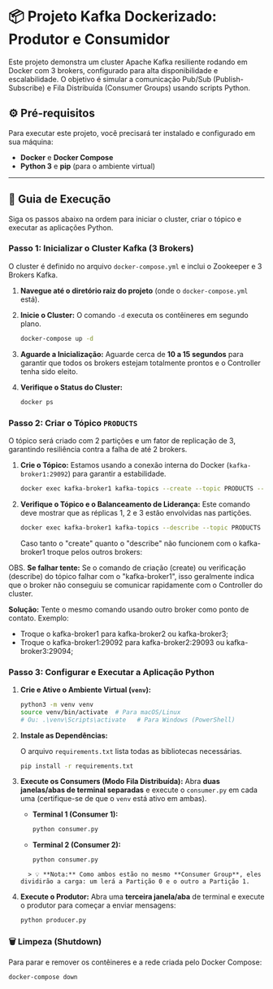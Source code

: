 # 📦 Projeto Kafka Dockerizado: Produtor e Consumidor

Este projeto demonstra um cluster Apache Kafka resiliente rodando em Docker com 3 brokers, configurado para alta disponibilidade e escalabilidade. O objetivo é simular a comunicação Pub/Sub (Publish-Subscribe) e Fila Distribuída (Consumer Groups) usando scripts Python.

## ⚙️ Pré-requisitos

Para executar este projeto, você precisará ter instalado e configurado em sua máquina:

- **Docker** e **Docker Compose**
- **Python 3** e **pip** (para o ambiente virtual)

---

## 🚀 Guia de Execução

Siga os passos abaixo na ordem para iniciar o cluster, criar o tópico e executar as aplicações Python.

### Passo 1: Inicializar o Cluster Kafka (3 Brokers)

O cluster é definido no arquivo `docker-compose.yml` e inclui o Zookeeper e 3 Brokers Kafka.

1.  **Navegue até o diretório raiz do projeto** (onde o `docker-compose.yml` está).
2.  **Inicie o Cluster:** O comando `-d` executa os contêineres em segundo plano.

    ```bash
    docker-compose up -d
    ```

3.  **Aguarde a Inicialização:**
    Aguarde cerca de **10 a 15 segundos** para garantir que todos os brokers estejam totalmente prontos e o Controller tenha sido eleito.

4.  **Verifique o Status do Cluster:**

    ```bash
    docker ps
    ```

### Passo 2: Criar o Tópico `PRODUCTS`

O tópico será criado com 2 partições e um fator de replicação de 3, garantindo resiliência contra a falha de até 2 brokers.

1.  **Crie o Tópico:**
    Estamos usando a conexão interna do Docker (`kafka-broker1:29092`) para garantir a estabilidade.

    ```bash
    docker exec kafka-broker1 kafka-topics --create --topic PRODUCTS --bootstrap-server kafka-broker1:29092 --partitions 2 --replication-factor 3
    ```

2.  **Verifique o Tópico e o Balanceamento de Liderança:**
    Este comando deve mostrar que as réplicas 1, 2 e 3 estão envolvidas nas partições.

    ```bash
    docker exec kafka-broker1 kafka-topics --describe --topic PRODUCTS --bootstrap-server kafka-broker1:29092
    ```

    Caso tanto o "create" quanto o "describe" não funcionem com o kafka-broker1 troque pelos outros brokers:

OBS. **Se falhar tente:**
Se o comando de criação (create) ou verificação (describe) do tópico falhar com o "kafka-broker1", isso geralmente indica que o broker não conseguiu se comunicar rapidamente com o Controller do cluster.

**Solução:** Tente o mesmo comando usando outro broker como ponto de contato. Exemplo:
- Troque o kafka-broker1 para kafka-broker2 ou kafka-broker3;
- Troque o kafka-broker1:29092 para kafka-broker2:29093 ou kafka-broker3:29094;

### Passo 3: Configurar e Executar a Aplicação Python

1.  **Crie e Ative o Ambiente Virtual (`venv`):**

    ```bash
    python3 -m venv venv
    source venv/bin/activate  # Para macOS/Linux
    # Ou: .\venv\Scripts\activate   # Para Windows (PowerShell)
    ```

2.  **Instale as Dependências:**

    O arquivo `requirements.txt` lista todas as bibliotecas necessárias.

    ```bash
    pip install -r requirements.txt
    ```

3.  **Execute os Consumers (Modo Fila Distribuída):**
    Abra **duas janelas/abas de terminal separadas** e execute o `consumer.py` em cada uma (certifique-se de que o `venv` está ativo em ambas).

    - **Terminal 1 (Consumer 1):**

      ```bash
      python consumer.py
      ```

    - **Terminal 2 (Consumer 2):**

      ```bash
      python consumer.py
      ```

    ```
      > 💡 **Nota:** Como ambos estão no mesmo **Consumer Group**, eles dividirão a carga: um lerá a Partição 0 e o outro a Partição 1.

    ```

4.  **Execute o Produtor:**
    Abra uma **terceira janela/aba** de terminal e execute o produtor para começar a enviar mensagens:

    ```bash
    python producer.py
    ```

### 🗑️ Limpeza (Shutdown)

Para parar e remover os contêineres e a rede criada pelo Docker Compose:

```bash
docker-compose down
```
